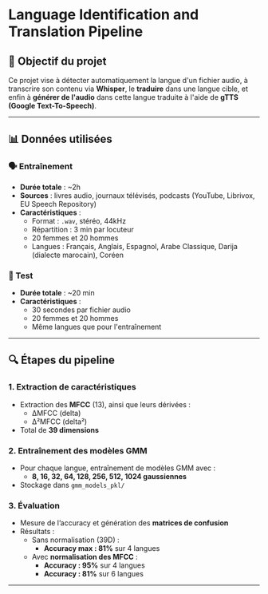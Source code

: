 # Language Identification and Translation Pipeline

## 🧠 Objectif du projet

Ce projet vise à détecter automatiquement la langue d'un fichier audio, à transcrire son contenu via **Whisper**, le **traduire** dans une langue cible, et enfin à **générer de l'audio** dans cette langue traduite à l'aide de **gTTS (Google Text-To-Speech)**.

---

## 📊 Données utilisées

### 🗣️ Entraînement
- **Durée totale** : ~2h
- **Sources** : livres audio, journaux télévisés, podcasts (YouTube, Librivox, EU Speech Repository)
- **Caractéristiques** :
  - Format : `.wav`, stéréo, 44kHz
  - Répartition : 3 min par locuteur
  - 20 femmes et 20 hommes
  - Langues : Français, Anglais, Espagnol, Arabe Classique, Darija (dialecte marocain), Coréen

### 🧪 Test
- **Durée totale** : ~20 min
- **Caractéristiques** :
  - 30 secondes par fichier audio
  - 20 femmes et 20 hommes
  - Même langues que pour l'entraînement

---

## 🔍 Étapes du pipeline

### 1. **Extraction de caractéristiques**
- Extraction des **MFCC** (13), ainsi que leurs dérivées :
  - ΔMFCC (delta)
  - Δ²MFCC (delta²)
- Total de **39 dimensions**

### 2. **Entraînement des modèles GMM**
- Pour chaque langue, entraînement de modèles GMM avec :
  - **8, 16, 32, 64, 128, 256, 512, 1024 gaussiennes**
- Stockage dans `gmm_models_pkl/`

### 3. **Évaluation**
- Mesure de l’accuracy et génération des **matrices de confusion**
- Résultats :
  - Sans normalisation (39D) :
    - **Accuracy max : 81%** sur 4 langues
  - Avec **normalisation des MFCC** :
    - **Accuracy : 95%** sur 4 langues
    - **Accuracy : 81%** sur 6 langues

---
